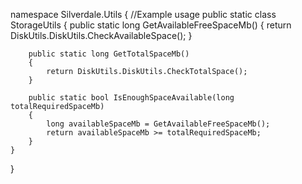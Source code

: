 namespace Silverdale.Utils
{
    //Example usage
    public static class StorageUtils
    {
        public static long GetAvailableFreeSpaceMb()
        {
            return DiskUtils.DiskUtils.CheckAvailableSpace();
        }

        public static long GetTotalSpaceMb()
        {
            return DiskUtils.DiskUtils.CheckTotalSpace();
        }
        
        public static bool IsEnoughSpaceAvailable(long totalRequiredSpaceMb)
        {
            long availableSpaceMb = GetAvailableFreeSpaceMb();
            return availableSpaceMb >= totalRequiredSpaceMb;
        }
    }
}